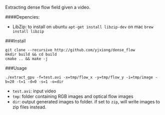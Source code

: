 Extracting dense flow field given a video.

####Depencies:
- LibZip: 
to install on ubuntu ```apt-get install libzip-dev``` on mac ```brew install libzip```

###Install
```
git clone --recursive http://github.com/yjxiong/dense_flow
mkdir build && cd build
cmake .. && make -j
```

###Usage
```
./extract_gpu -f=test.avi -x=tmp/flow_x -y=tmp/flow_y -i=tmp/image -b=20 -t=1 -d=0 -s=1 -o=dir
```
- `test.avi`: input video
- `tmp`: folder containing RGB images and optical flow images
- `dir`: output generated images to folder. if set to `zip`, will write images to zip files instead.
